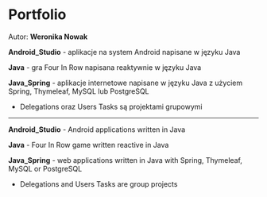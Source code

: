 # Portfolio
Autor: **Weronika Nowak**

**Android_Studio** - aplikacje na system Android napisane w języku Java

**Java** - gra Four In Row napisana reaktywnie w języku Java

**Java_Spring** - aplikacje internetowe napisane w języku Java z użyciem Spring, Thymeleaf, MySQL lub PostgreSQL

- Delegations oraz Users Tasks są projektami grupowymi

------

**Android_Studio** - Android applications written in Java

**Java** - Four In Row game written reactive in Java

**Java_Spring** - web applications written in Java with Spring, Thymeleaf, MySQL or PostgreSQL

- Delegations and Users Tasks are group projects
